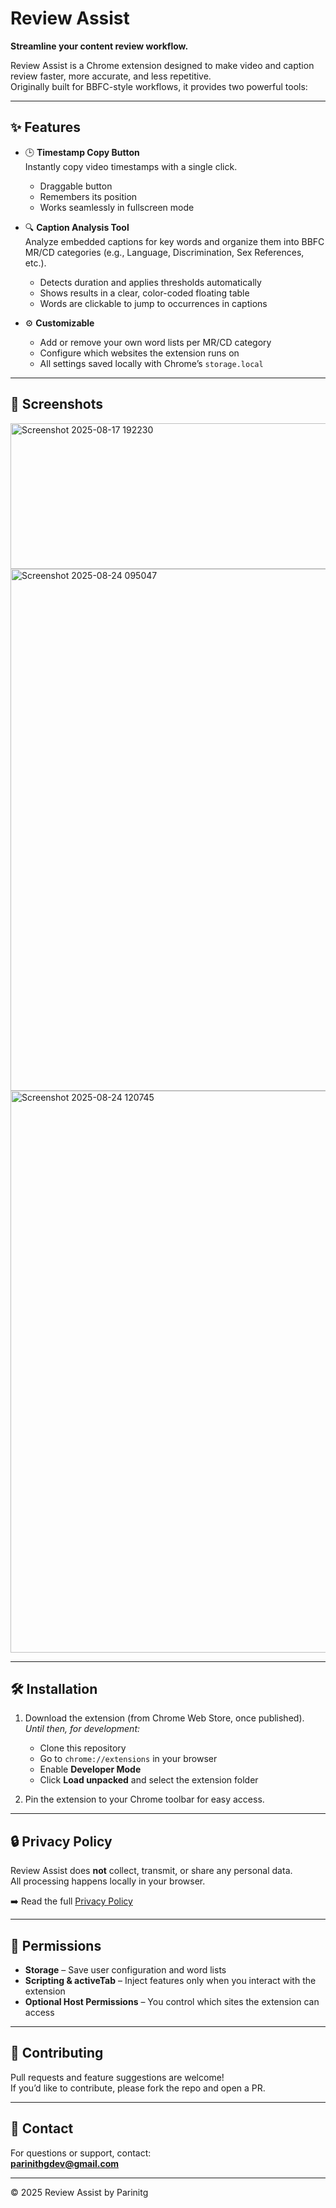 # Review Assist

**Streamline your content review workflow.**

Review Assist is a Chrome extension designed to make video and caption review faster, more accurate, and less repetitive.  
Originally built for BBFC-style workflows, it provides two powerful tools:

---

## ✨ Features

- 🕒 **Timestamp Copy Button**  
  Instantly copy video timestamps with a single click.  
  - Draggable button  
  - Remembers its position  
  - Works seamlessly in fullscreen mode  

- 🔍 **Caption Analysis Tool**  
  Analyze embedded captions for key words and organize them into BBFC MR/CD categories (e.g., Language, Discrimination, Sex References, etc.).  
  - Detects duration and applies thresholds automatically  
  - Shows results in a clear, color-coded floating table  
  - Words are clickable to jump to occurrences in captions  

- ⚙️ **Customizable**  
  - Add or remove your own word lists per MR/CD category  
  - Configure which websites the extension runs on  
  - All settings saved locally with Chrome’s `storage.local`

---

## 📸 Screenshots

<img width="574" height="233" alt="Screenshot 2025-08-17 192230" src="https://github.com/user-attachments/assets/ca803b86-23e9-4598-ad6e-a94f9b20e31a" />

<img width="868" height="835" alt="Screenshot 2025-08-24 095047" src="https://github.com/user-attachments/assets/b2c5b821-c64d-45a1-8d4a-2d308f143700" />

<img width="761" height="899" alt="Screenshot 2025-08-24 120745" src="https://github.com/user-attachments/assets/0a994f37-ed6c-4bdd-8f83-007b32060763" />

---

## 🛠 Installation

1. Download the extension (from Chrome Web Store, once published).  
   _Until then, for development:_  
   - Clone this repository  
   - Go to `chrome://extensions` in your browser  
   - Enable **Developer Mode**  
   - Click **Load unpacked** and select the extension folder  

2. Pin the extension to your Chrome toolbar for easy access.  

---

## 🔒 Privacy Policy

Review Assist does **not** collect, transmit, or share any personal data.  
All processing happens locally in your browser.  

➡️ Read the full [Privacy Policy](./PRIVACY.md)  

---

## 📜 Permissions

- **Storage** – Save user configuration and word lists  
- **Scripting & activeTab** – Inject features only when you interact with the extension  
- **Optional Host Permissions** – You control which sites the extension can access  

---

## 🤝 Contributing

Pull requests and feature suggestions are welcome!  
If you’d like to contribute, please fork the repo and open a PR.  

---

## 📧 Contact

For questions or support, contact:  
**parinithgdev@gmail.com**

---

© 2025 Review Assist by Parinitg
